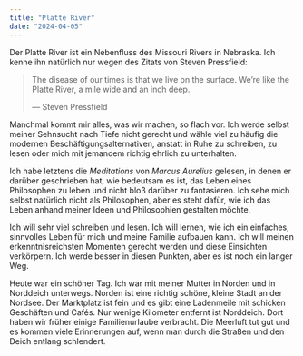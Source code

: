 ```yaml
---
title: "Platte River"
date: "2024-04-05"
---
```


Der Platte River ist ein Nebenfluss des Missouri Rivers in Nebraska. Ich kenne ihn natürlich nur wegen des Zitats von Steven Pressfield:

> The disease of our times is that we live on the surface. We’re like the Platte River, a mile wide and an inch deep.
>
> — Steven Pressfield

Manchmal kommt mir alles, was wir machen, so flach vor. Ich werde selbst meiner Sehnsucht nach Tiefe nicht gerecht und wähle viel zu häufig die modernen Beschäftigungsalternativen, anstatt in Ruhe zu schreiben, zu lesen oder mich mit jemandem richtig ehrlich zu unterhalten.

Ich habe letztens die _Meditations_ von _Marcus Aurelius_ gelesen, in denen er darüber geschrieben hat, wie bedeutsam es ist, das Leben eines Philosophen zu leben und nicht bloß darüber zu fantasieren. Ich sehe mich selbst natürlich nicht als Philosophen, aber es steht dafür, wie ich das Leben anhand meiner Ideen und Philosophien gestalten möchte.

Ich will sehr viel schreiben und lesen. Ich will lernen, wie ich ein einfaches, sinnvolles Leben für mich und meine Familie aufbauen kann. Ich will meinen erkenntnisreichsten Momenten gerecht werden und diese Einsichten verkörpern. Ich werde besser in diesen Punkten, aber es ist noch ein langer Weg.

Heute war ein schöner Tag. Ich war mit meiner Mutter in Norden und in Norddeich unterwegs. Norden ist eine richtig schöne, kleine Stadt an der Nordsee. Der Marktplatz ist fein und es gibt eine Ladenmeile mit schicken Geschäften und Cafés. Nur wenige Kilometer entfernt ist Norddeich. Dort haben wir früher einige Familienurlaube verbracht. Die Meerluft tut gut und es kommen viele Erinnerungen auf, wenn man durch die Straßen und den Deich entlang schlendert.

